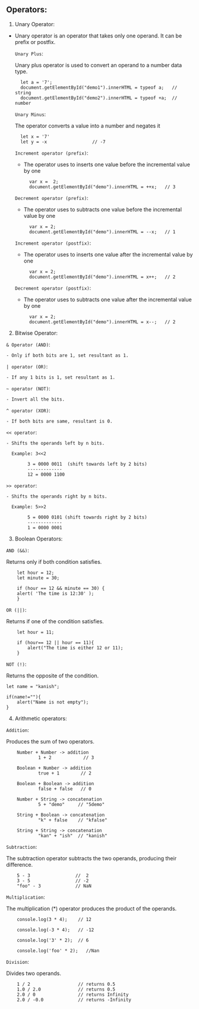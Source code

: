## Operators:

1. Unary Operator:

- Unary operator is an operator that takes only one operand. It can be prefix or postfix.


    `Unary Plus`:
    
    Unary plus operator is used to convert an operand to a number data type. 

    
        let a = '7';
        document.getElementById("demo1").innerHTML = typeof a;   // string
        document.getElementById("demo2").innerHTML = typeof +a;  // number

    `Unary Minus`:

    The operator converts a value into a number and negates it

        let x = '7'
        let y = -x                 // -7 


    `Increment operator (prefix)`:

    - The operator uses to inserts one value before the incremental value by one

            var x =  2;
            document.getElementById("demo").innerHTML = ++x;   // 3


    `Decrement operator (prefix)`:

    - The operator uses to subtracts one value before the incremental value by one
 
            var x = 2;
            document.getElementById("demo").innerHTML = --x;   // 1

    `Increment operator (postfix)`:

    - The operator uses to inserts one value after the incremental value by one

            var x = 2;
            document.getElementById("demo").innerHTML = x++;   // 2

   `Decrement operator (postfix)`:

    - The operator uses to subtracts one value after the incremental value by one

            var x = 2;
            document.getElementById("demo").innerHTML = x--;   // 2


2. Bitwise Operator:

`& Operator (AND)`:

    - Only if both bits are 1, set resultant as 1.

`| operator (OR)`:
    
    - If any 1 bits is 1, set resultant as 1.

`~ operator (NOT)`:
    
    - Invert all the bits.

`^ operator (XOR)`:

    - If both bits are same, resultant is 0.

`<< operator`:

    - Shifts the operands left by n bits.

      Example: 3<<2 

            3 = 0000 0011  (shift towards left by 2 bits)
            -------------
            12 = 0000 1100

`>> operator`:

    - Shifts the operands right by n bits.

      Example: 5>>2 
      
            5 = 0000 0101 (shift towards right by 2 bits)
            -------------
            1 = 0000 0001


3. Boolean Operators:

`AND (&&)`:

Returns only if both condition satisfies.

        let hour = 12;
        let minute = 30;

        if (hour == 12 && minute == 30) {
        alert( 'The time is 12:30' );
        }

`OR (||)`:

Returns if one of the condition satisfies.

        let hour = 11;

        if (hour== 12 || hour == 11){
            alert("The time is either 12 or 11);
        }

`NOT (!)`:

Returns the opposite of the condition.

    let name = "kanish";

    if(name!=""){
        alert("Name is not empty");
    }

4. Arithmetic operators:

`Addition`:

Produces the sum of two operators.

        Number + Number -> addition
                1 + 2            // 3

        Boolean + Number -> addition
                true + 1        // 2

        Boolean + Boolean -> addition
                false + false   // 0

        Number + String -> concatenation
                5 + "demo"     // "5demo"

        String + Boolean -> concatenation
                "k" + false    // "kfalse"

        String + String -> concatenation
                "kan" + "ish"  // "kanish"

`Subtraction`:

The subtraction operator subtracts the two operands, producing their difference.

        5 - 3                 //  2
        3 - 5                 // -2
        "foo" - 3             // NaN


`Multiplication`:

The multiplication (*) operator produces the product of the operands.

        console.log(3 * 4);    // 12

        console.log(-3 * 4);   // -12

        console.log('3' * 2);  // 6

        console.log('foo' * 2);   //Nan

`Division`:

Divides two operands.

        1 / 2                  // returns 0.5
        1.0 / 2.0              // returns 0.5
        2.0 / 0                // returns Infinity
        2.0 / -0.0             // returns -Infinity
  
